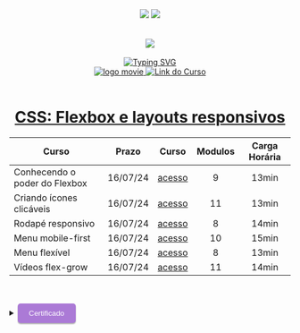 <div align=center>
    <a href="https://github.com/Amanda-ribeiiro/ONE-T6/blob/main/Front%20End%20T6%20-%20ONE/CSS%20Flexbox%20e%20layouts%20responsivos%20CSS%20Flexbox%20e%20layouts%20responsivos/README.md"><img src="https://img.shields.io/badge/Idioma-Portugu%C3%AAs-green"></a>
    <a href="https://github.com/Amanda-ribeiiro/ONE-T6/blob/main/Front%20End%20T6%20-%20ONE/CSS%20Flexbox%20e%20layouts%20responsivos%20CSS%20Flexbox%20e%20layouts%20responsivos/README.en.md"><img src="https://img.shields.io/badge/Language-English-blue"></a>
</div>

<br>
<br>

<div align=center>
    <a href="https://cursos.alura.com.br/formacao-fase-selecao-one6" target="_blank">
        <img align="center"  src="https://github.com/Amanda-ribeiiro/ONE-T6/assets/108890154/6c5ed157-93cb-4487-85cc-075f06bf27c5">
    </a>
</div>

<br>

<div align=center>
  <a href="https://git.io/typing-svg"><img src="https://readme-typing-svg.herokuapp.com?font=Fira+Code&weight=700&size=27&pause=1000&color=5865F2&random=false&width=435&lines=Oracle+Next+Education+-+T6" alt="Typing SVG" />
  </a>
</div>


<div align="center">
    <a href="https://cursos.alura.com.br/dashboard" target="_blank">
        <img src="https://img.shields.io/badge/▶-2a2a2a?style=for-the-badge&logo=movie&logoColor=2a2a2a" target="_blank" alt="logo movie" />
        <img src="https://img.shields.io/badge/Acessar%20o%20Curso%20na%20Plataforma-DE8B36?style=for-the-badge" target="_blank" alt="Link do Curso" />
    </a>
</div>

<br>

<div align="center">
  <h1><a href="https://cursos.alura.com.br/course/css-flexbox-layouts-responsivos">CSS: Flexbox e layouts responsivos</a></h1>
      <table align="center">
        <thead>
          <tr>
            <th>Curso</th>
            <th>Prazo</th>
            <th>Curso</th>
            <th>Modulos</th>
            <th>Carga Horária</th>
          </tr>
        </thead>
        <tbody>
          <tr>
            <td>Conhecendo o poder do Flexbox</td>
            <td align=center>16/07/24</td>
            <td align="center"><a href="https://cursos.alura.com.br/course/css-flexbox-layouts-responsivos/section/14435/tasks" target="_blank">acesso</a></td>
            <td align="center">9</td>
            <td align="center">13min</td>
          </tr>
          <tr>
            <td>Criando ícones clicáveis</td>
            <td align=center>16/07/24</td>
            <td align="center"><a href="https://cursos.alura.com.br/course/html-css-cabecalho-footer-variaveis-css/section/15292/tasks" target="_blank">acesso</a></td>
            <td align="center">11</td>
            <td align="center">13min</td>
          </tr>
          <tr>
            <td>Rodapé responsivo</td>
            <td align=center>16/07/24</td>
            <td align="center"><a href="https://cursos.alura.com.br/course/css-flexbox-layouts-responsivos/section/14436/tasks" target="_blank">acesso</a></td>
            <td align="center">8</td>
            <td align="center">14min</td>
          </tr>
          <tr>
            <td>Menu mobile-first</td>
            <td align=center>16/07/24</td>
            <td align="center"><a href="https://cursos.alura.com.br/course/css-flexbox-layouts-responsivos/section/14437/tasks" target="_blank">acesso</a></td>
            <td align="center">10</td>
            <td align="center">15min</td>
          </tr>
          <tr>
            <td>Menu flexível</td>
            <td align=center>16/07/24</td>
            <td align="center"><a href="https://cursos.alura.com.br/course/css-flexbox-layouts-responsivos/section/14438/tasks" target="_blank">acesso</a></td>
            <td align="center">8</td>
            <td align="center">13min</td>
          </tr>
          <tr>
            <td>Vídeos flex-grow</td>
            <td align=center>16/07/24</td>
            <td align="center"><a href="https://cursos.alura.com.br/course/css-flexbox-layouts-responsivos/section/14439/tasks" target="_blank">acesso</a></td>
            <td align="center">11</td>
            <td align="center">14min</td>
          </tr>
        </tbody>
      </table>  
</div>

<br>
<br>

<details>
    <summary>
        <button style="padding: 10px 20px; background-color: #AB7AD6; color: #FFF; border: none; border-radius: 5px; box-shadow: 0px 2px 2px rgba(0,0,0,0.3); transition: box-shadow 0.3s ease;" onclick="this.style.boxShadow='inset 0px 2px 2px rgba(0,0,0,0.3)'">Certificado
        </button>
    </summary>
    <br>
        <div align="center">
            <a href="https://cursos.alura.com.br/certificate/amanda-ribeiro98/css-flexbox-layouts-responsivos" target="_blank">
                <img src="https://github.com/Amanda-ribeiiro/ONE-T6/assets/108890154/eeba1e2a-d0ed-4755-a179-217405d15ad0" width=700 height=500 alt="Certificado">
            </a>
        </div>
</details>


